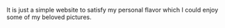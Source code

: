 It is just a simple website to satisfy my personal flavor which I could enjoy some of my beloved pictures.
